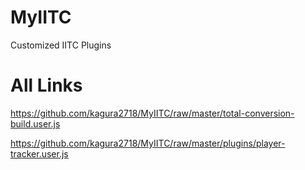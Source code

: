# MyIITC

Customized IITC Plugins

# All Links

https://github.com/kagura2718/MyIITC/raw/master/total-conversion-build.user.js

https://github.com/kagura2718/MyIITC/raw/master/plugins/player-tracker.user.js
